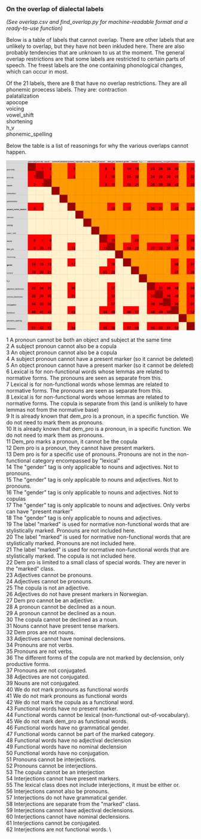 
### On the overlap of dialectal labels

*(See overlap.csv and find_overlap.py for machine-readable format and a ready-to-use function)*

Below is a table of labels that cannot overlap. There are other labels that are unlikely to overlap, but they have not been inkluded here. There are also probably tendencies that are unknown to us at the moment. The general overlap restrictions are that some labels are restricted to certain parts of speech. The freest labels are the one containing phonological changes, which can occur in most.

Of the 21 labels, there are 8 that have no overlap restrictions. They are all phonemic proecess labels. They are:
contraction \
palatalization \
apocope \
voicing \
vowel_shift \
shortening \
h_v \
phonemic_spelling 


Below the table is a list of reasonings for why the various overlaps cannot happen.


![alt text](overlap_visual.png)


1	A pronoun cannot be both an object and subject at the same time \
2	A subject pronoun cannot also be a copula			 \
3	An object pronoun cannot also be a copula			 \
4	A subject pronoun cannot have a present marker (so it cannot be deleted)			 \
5	An object pronoun cannot have a present marker (so it cannot be deleted)			 \
6	Lexical is for non-functional words whose lemmas are related to normative forms. The pronouns are seen as separate from this.			 \
7	Lexical is for non-functional words whose lemmas are related to normative forms. The pronouns are seen as separate from this.			 \
8	Lexical is for non-functional words whose lemmas are related to normative forms. The copula is separate from this (and is unlikely to have lemmas not from the normative base)			 \
9	It is already known that dem_pro is a pronoun, in a specific function. We do not need to mark them as pronouns.			 \
10	It is already known that dem_pro is a pronoun, in a specific function. We do not need to mark them as pronouns.			 \
11	Dem_pro marks a pronoun, it cannot be the copula			 \
12	Dem pro is a pronoun, they cannot have present markers.			 \
13	Dem pro is for a specific use of pronouns. Pronouns are not in the non-functional category encompassed by "lexical"			 \
14	The "gender" tag is only applicable to nouns and adjectives. Not to pronouns.			 \
15	The "gender" tag is only applicable to nouns and adjectives. Not to pronouns.			 \
16	The "gender" tag is only applicable to nouns and adjectives. Not to copulas			 \
17	The "gender" tag is only applicable to nouns and adjectives. Only verbs can have "present marker"			 \
18	The "gender" tag is only applicable to nouns and adjectives. 			 \
19	The label "marked" is used for normative non-functional words that are stylistically marked. Pronouns are not included here.			 \
20	The label "marked" is used for normative non-functional words that are stylistically marked. Pronouns are not included here.			 \
21	The label "marked" is used for normative non-functional words that are stylistically marked. The copula is not included here.			 \
22	Dem pro is limited to a small class of special words. They are never in the "marked" class.			 \
23	Adjectives cannot be pronouns.			 \
24	Adjectives cannot be pronouns.			 \
25	The copula is not an adjective.			 \
26	Adjectives do not have present markers in Norwegian.			 \
27	Dem pro cannot be an adjective.			 \
28	A pronoun cannot be declined as a noun.			 \
29	A pronoun cannot be declined as a noun.			 \
30	The copula cannot be declined as a noun.			 \
31	Nouns cannot have present tense markers.  \
32	Dem pros are not nouns.  \
33	Adjectives cannot have nominal declensions. \
34	Pronouns are not verbs. \
35	Pronouns are not verbs. \
36	The different forms of the copula are not marked by declension, only productive forms. \
37	Pronouns are not conjugated. \
38	Adjectives are not conjugated. \
39	Nouns are not conjugated. \
40	We do not mark pronouns as functional words \
41	We do not mark pronouns as functional words \
42	We do not mark the copula as a functional word. \
43	Functional words have no present marker. \
44	Functional words cannot be lexical (non-functional out-of-vocabulary). \
45	We do not mark dem_pro as functional words. \
46	Functional words have no grammatical gender. \
47	Functional words cannot be part of the marked category. \
48	Functional words have no adjectival declension \
49	Functional words have no nominal declension \
50	Functional words have no conjugation. \
51	Pronouns cannot be interjections. \
52	Pronouns cannot be interjections. \
53	The copula cannot be an interjection \
54	Interjections cannot have present markers. \
55	The lexical class does not include interjections, it must be either or. \
56	Interjections cannot also be pronouns. \
57	Interjections do not have grammatical gender. \
58	Interjections are separate from the "marked" class. \
59	Interjections cannot have adjectival declensions. \
60	Interjections cannot have nominal declensions. \
61	Interjections cannot be conjugated. \
62	Interjections are not functional words. \
